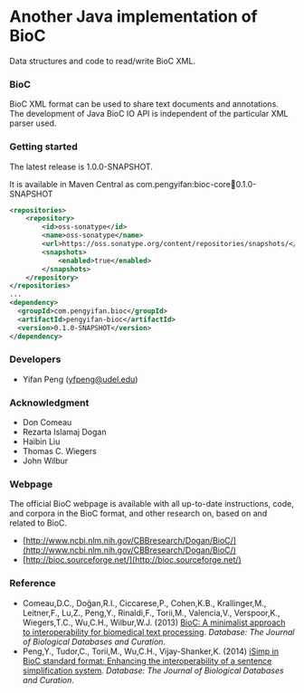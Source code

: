 # Another Java implementation of BioC

Data structures and code to read/write BioC XML.

### BioC

BioC XML format can be used to share text documents and annotations.
The development of Java BioC IO API is independent of the particular XML parser used.

### Getting started

The latest release is 1.0.0-SNAPSHOT.

It is available in Maven Central as com.pengyifan:bioc-core:jar:0.1.0-SNAPSHOT

```XML
<repositories>
    <repository>
        <id>oss-sonatype</id>
        <name>oss-sonatype</name>
        <url>https://oss.sonatype.org/content/repositories/snapshots/</url>
        <snapshots>
            <enabled>true</enabled>
        </snapshots>
    </repository>
</repositories>
...
<dependency>
  <groupId>com.pengyifan.bioc</groupId>
  <artifactId>pengyifan-bioc</artifactId>
  <version>0.1.0-SNAPSHOT</version>
</dependency>
```

### Developers

* Yifan Peng (yfpeng@udel.edu)

### Acknowledgment

* Don Comeau
* Rezarta Islamaj Dogan
* Haibin Liu 
* Thomas C. Wiegers
* John Wilbur

### Webpage

The official BioC webpage is available with all up-to-date instructions, code, and corpora in the BioC format, and other research on, based on and related to BioC. 

* [http://www.ncbi.nlm.nih.gov/CBBresearch/Dogan/BioC/](http://www.ncbi.nlm.nih.gov/CBBresearch/Dogan/BioC/)
* [http://bioc.sourceforge.net/](http://bioc.sourceforge.net/)

### Reference

* Comeau,D.C., Doğan,R.I., Ciccarese,P., Cohen,K.B., Krallinger,M., Leitner,F., Lu,Z., Peng,Y., Rinaldi,F., Torii,M., Valencia,V., Verspoor,K., Wiegers,T.C., Wu,C.H., Wilbur,W.J. (2013) [BioC: A minimalist approach to interoperability for biomedical text processing](http://database.oxfordjournals.org/content/2013/bat064.abstract). *Database: The Journal of Biological Databases and Curation*.
* Peng,Y., Tudor,C., Torii,M., Wu,C.H., Vijay-Shanker,K. (2014) [iSimp in BioC standard format: Enhancing the interoperability of a sentence simplification system](http://database.oxfordjournals.org/content/2014/bau038). *Database: The Journal of Biological Databases and Curation*.
